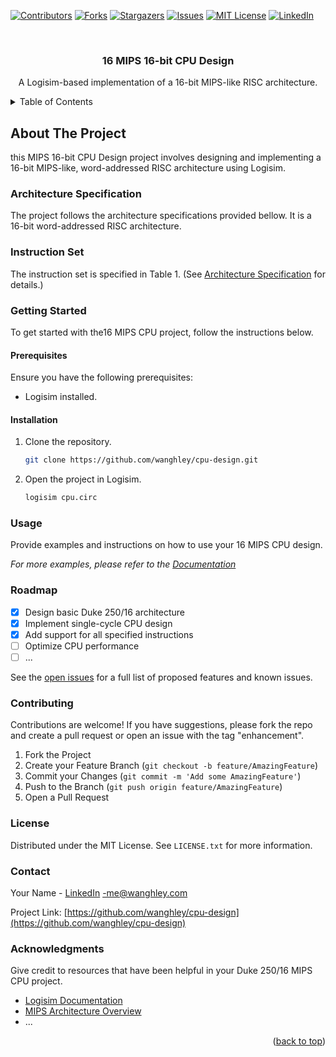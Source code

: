 <!-- Improved compatibility of back to top link: See: https://github.com/othneildrew/Best-README-Template/pull/73 -->
<a name="readme-top"></a>
<!--
*** Thanks for checking out the MIPS 16-bit CPU Design README.
*** If you have any suggestions or improvements, feel free to contribute.
*** Don't forget to give the project a star!
-->

<!-- PROJECT SHIELDS -->
[![Contributors](https://img.shields.io/github/contributors/wanghley/cpu-design.svg?style=for-the-badge)](https://github.com/wanghley/cpu-design/graphs/contributors)
[![Forks](https://img.shields.io/github/forks/wanghley/cpu-design.svg?style=for-the-badge)](https://github.com/wanghley/wanghley/network/members)
[![Stargazers](https://img.shields.io/github/stars/wanghley/cpu-design.svg?style=for-the-badge)](https://github.com/wanghley/cpu-design/stargazers)
[![Issues](https://img.shields.io/github/issues/wanghley/cpu-design.svg?style=for-the-badge)](https://github.com/wanghley/cpu-design/issues)
[![MIT License](https://img.shields.io/github/license/wanghley/cpu-design.svg?style=for-the-badge)](https://github.com/wanghley/cpu-design/blob/main/LICENSE.txt)
[![LinkedIn](https://img.shields.io/badge/-LinkedIn-black.svg?style=for-the-badge&logo=linkedin&colorB=555)](https://linkedin.com/in/wanghley)

<!-- PROJECT LOGO -->
<br />
<div align="center">
  <h3 align="center">16 MIPS 16-bit CPU Design</h3>

  <p align="center">
    A Logisim-based implementation of a 16-bit MIPS-like RISC architecture.
  </p>
</div>

<!-- TABLE OF CONTENTS -->
<details>
  <summary>Table of Contents</summary>
  <ol>
    <li>
      <a href="#about-the-project">About The Project</a>
      <ul>
        <li><a href="#architecture-specification">Architecture Specification</a></li>
        <li><a href="#instruction-set">Instruction Set</a></li>
      </ul>
    </li>
    <li>
      <a href="#getting-started">Getting Started</a>
      <ul>
        <li><a href="#prerequisites">Prerequisites</a></li>
        <li><a href="#installation">Installation</a></li>
      </ul>
    </li>
    <li><a href="#usage">Usage</a></li>
    <li><a href="#roadmap">Roadmap</a></li>
    <li><a href="#contributing">Contributing</a></li>
    <li><a href="#license">License</a></li>
    <li><a href="#contact">Contact</a></li>
    <li><a href="#acknowledgments">Acknowledgments</a></li>
  </ol>
</details>

<!-- ABOUT THE PROJECT -->
## About The Project

this MIPS 16-bit CPU Design project involves designing and implementing a 16-bit MIPS-like, word-addressed RISC architecture using Logisim.

### Architecture Specification

The project follows the architecture specifications provided bellow. It is a 16-bit word-addressed RISC architecture.

### Instruction Set

The instruction set is specified in Table 1. (See [Architecture Specification](#architecture-specification) for details.)

### Getting Started

To get started with the16 MIPS CPU project, follow the instructions below.

#### Prerequisites

Ensure you have the following prerequisites:

- Logisim installed.

#### Installation

1. Clone the repository.
   ```sh
   git clone https://github.com/wanghley/cpu-design.git
   ```
2. Open the project in Logisim.
   ```sh
   logisim cpu.circ
   ```

### Usage

Provide examples and instructions on how to use your 16 MIPS CPU design.

_For more examples, please refer to the [Documentation](link-to-documentation)_

### Roadmap

- [x] Design basic Duke 250/16 architecture
- [x] Implement single-cycle CPU design
- [x] Add support for all specified instructions
- [ ] Optimize CPU performance
- [ ] ...

See the [open issues](https://github.com/wanghley/cpu-design/issues) for a full list of proposed features and known issues.

### Contributing

Contributions are welcome! If you have suggestions, please fork the repo and create a pull request or open an issue with the tag "enhancement".

1. Fork the Project
2. Create your Feature Branch (`git checkout -b feature/AmazingFeature`)
3. Commit your Changes (`git commit -m 'Add some AmazingFeature'`)
4. Push to the Branch (`git push origin feature/AmazingFeature`)
5. Open a Pull Request

### License

Distributed under the MIT License. See `LICENSE.txt` for more information.

### Contact

Your Name - [LinkedIn](https://linkedin.com/in/wanghley) -me@wanghley.com

Project Link: [https://github.com/wanghley/cpu-design](https://github.com/wanghley/cpu-design)

### Acknowledgments

Give credit to resources that have been helpful in your Duke 250/16 MIPS CPU project.

* [Logisim Documentation](link-to-logisim-doc)
* [MIPS Architecture Overview](link-to-mips-overview)
* ...

<p align="right">(<a href="#readme-top">back to top</a>)</p>